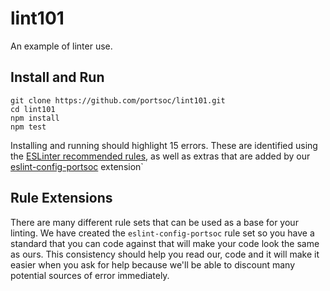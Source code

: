 # lint101

An example of linter use.

## Install and Run

```shell
git clone https://github.com/portsoc/lint101.git
cd lint101
npm install
npm test
```

Installing and running should highlight 15 errors.  These are
identified using the [ESLinter recommended
rules](http://eslint.org/docs/rules/), as well as extras that are
added by our [eslint-config-portsoc](https://github.com/portsoc/eslint-config-portsoc) extension`

## Rule Extensions

There are many different rule sets that can be used as a base for your
linting.  We have created the `eslint-config-portsoc` rule set so you
have a standard that you can code against that will make your code
look the same as ours.  This consistency should help you read our,
code and it will make it easier when you ask for help because we'll be
able to discount many potential sources of error immediately.

